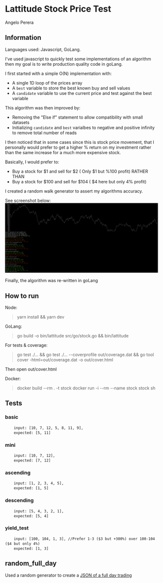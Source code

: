 # Lattitude Stock Price Test
Angelo Perera

## Information
Languages used: Javascript, GoLang.

I've used javascript to quickly test some implementations of an algorithm then my goal is to write production quality code in goLang.

I first started with a simple O(N) implementation with:
- A single 1D loop of the prices array
- A `best` variable to store the best known buy and sell values
- A `candidate` variable to use the current price and test against the best variable

This algorithm was then improved by:
- Removing the "Else if" statement to allow compatibility with small datasets
- Initializing `candidate` and `best` varialbes to negative and positive infinity to remove total number of reads

I then noticed that in some cases since this is stock price movement, that I personally would prefer to get a higher % return on my investment rather than the same increase for a much more expensive stock.

Basically, I would prefer to:
- Buy a stock for $1 and sell for $2 ( Only $1 but %100 profit) RATHER THAN
- Buy a stock for $100 and sell for $104 ( $4 here but only 4% profit)

I created a random walk generator to assert my algorithms accuracy.

See screenshot below:
[![Javascript output text](img/javascript_test_output.png "Logo Title Text 1")](img/javascript_test_output.png)


Finally, the algorithm was re-written in goLang

## How to run

Node:
> yarn install && yarn dev


GoLang:
> go build -o bin/lattitude src/go/stock.go && bin/lattitude

For tests & coverage:
> go test ./... && go test ./... --coverprofile out/coverage.dat && go tool cover -html=out/coverage.dat -o out/cover.html

Then open out/cover.html

Docker:
> docker build --rm . -t stock
> docker run -i --rm --name stock stock sh

## Tests
### basic
        input: [10, 7, 12, 5, 8, 11, 9],
        expected: [5, 11]
### mini 
        input: [10, 7, 12],
        expected: [7, 12]
    
### ascending 
        input: [1, 2, 3, 4, 5],
        expected: [1, 5]
    
### descending 
        input: [5, 4, 3, 2, 1],
        expected: [5, 4]
    
### yield_test 
        input: [100, 104, 1, 3], //Prefer 1-3 ($3 but +300%) over 100-104 ($4 but only 4%)
        expected: [1, 3]
    
## random_full_day
Used a random generator to create a [JSON of a full day trading](full_day_random.json)